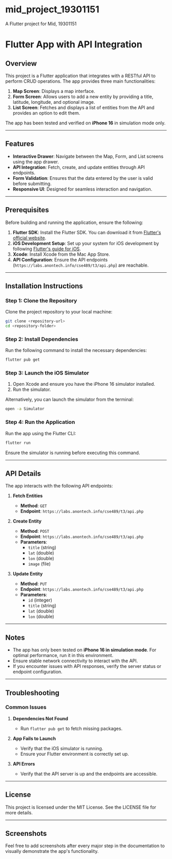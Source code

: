 # mid_project_19301151

A Flutter project for Mid, 19301151

# Flutter App with API Integration

## Overview
This project is a Flutter application that integrates with a RESTful API to perform CRUD operations. The app provides three main functionalities:

1. **Map Screen**: Displays a map interface.
2. **Form Screen**: Allows users to add a new entity by providing a title, latitude, longitude, and optional image.
3. **List Screen**: Fetches and displays a list of entities from the API and provides an option to edit them.

The app has been tested and verified on **iPhone 16** in simulation mode only.

---

## Features

- **Interactive Drawer**: Navigate between the Map, Form, and List screens using the app drawer.
- **API Integration**: Fetch, create, and update entities through API endpoints.
- **Form Validation**: Ensures that the data entered by the user is valid before submitting.
- **Responsive UI**: Designed for seamless interaction and navigation.

---

## Prerequisites

Before building and running the application, ensure the following:

1. **Flutter SDK**: Install the Flutter SDK. You can download it from [Flutter's official website](https://flutter.dev/docs/get-started/install).
2. **iOS Development Setup**: Set up your system for iOS development by following [Flutter's guide for iOS](https://flutter.dev/docs/get-started/install/macos).
3. **Xcode**: Install Xcode from the Mac App Store.
4. **API Configuration**: Ensure the API endpoints (`https://labs.anontech.info/cse489/t3/api.php`) are reachable.

---

## Installation Instructions

### Step 1: Clone the Repository
Clone the project repository to your local machine:
```bash
git clone <repository-url>
cd <repository-folder>
```

### Step 2: Install Dependencies
Run the following command to install the necessary dependencies:
```bash
flutter pub get
```

### Step 3: Launch the iOS Simulator
1. Open Xcode and ensure you have the iPhone 16 simulator installed.
2. Run the simulator.

Alternatively, you can launch the simulator from the terminal:
```bash
open -a Simulator
```

### Step 4: Run the Application
Run the app using the Flutter CLI:
```bash
flutter run
```
Ensure the simulator is running before executing this command.

---

## API Details
The app interacts with the following API endpoints:

1. **Fetch Entities**
    - **Method**: `GET`
    - **Endpoint**: `https://labs.anontech.info/cse489/t3/api.php`

2. **Create Entity**
    - **Method**: `POST`
    - **Endpoint**: `https://labs.anontech.info/cse489/t3/api.php`
    - **Parameters**:
        - `title` (string)
        - `lat` (double)
        - `lon` (double)
        - `image` (file)

3. **Update Entity**
    - **Method**: `PUT`
    - **Endpoint**: `https://labs.anontech.info/cse489/t3/api.php`
    - **Parameters**:
        - `id` (integer)
        - `title` (string)
        - `lat` (double)
        - `lon` (double)

---

## Notes
- The app has only been tested on **iPhone 16 in simulation mode**. For optimal performance, run it in this environment.
- Ensure stable network connectivity to interact with the API.
- If you encounter issues with API responses, verify the server status or endpoint configuration.

---

## Troubleshooting

### Common Issues

1. **Dependencies Not Found**
    - Run `flutter pub get` to fetch missing packages.

2. **App Fails to Launch**
    - Verify that the iOS simulator is running.
    - Ensure your Flutter environment is correctly set up.

3. **API Errors**
    - Verify that the API server is up and the endpoints are accessible.

---

## License
This project is licensed under the MIT License. See the LICENSE file for more details.

---

## Screenshots
Feel free to add screenshots after every major step in the documentation to visually demonstrate the app's functionality.
